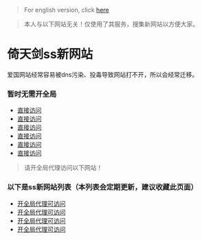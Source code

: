 > For english version, click [here](./yitianjian_ss_new_site.md)

> 本人与以下网站无关！仅使用了其服务，搜集新网站以方便大家。
# 倚天剑ss新网站
爱国网站经常容易被dns污染、投毒导致网站打不开，所以会经常迁移。
### 暂时无需开全局
- [直接访问](https://a.aiguobit.com)
- [直接访问](https://b.aiguobit.com)
- [直接访问](https://c.aiguobit.com)
- [直接访问](https://d.aiguobit.com)
- [直接访问](https://e.aiguobit.com)
- [直接访问](https://f.aiguobit.com)
> 请开全局代理访问以下网站！
### 以下是ss新网站列表（本列表会定期更新，建议收藏此页面）
- [开全局代理可访问](https://a.yitianjianss.com)
- [开全局代理可访问](https://b.yitianjianss.com)
- [开全局代理可访问](https://c.yitianjianss.com)
- [开全局代理可访问](https://d.yitianjianss.com)
